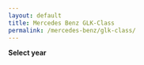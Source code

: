 ```yaml
---
layout: default
title: Mercedes Benz GLK-Class
permalink: /mercedes-benz/glk-class/
---
```

**Select year**

